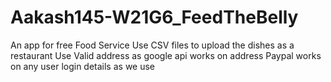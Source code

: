 # Aakash145-W21G6_FeedTheBelly
An app for free Food Service
Use CSV files to upload the dishes as a restaurant
Use Valid address as google api works on address
Paypal works on any user login details as we use
